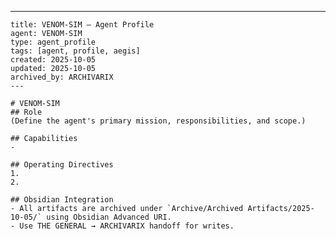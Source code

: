 ---
    title: VENOM-SIM — Agent Profile
    agent: VENOM-SIM
    type: agent_profile
    tags: [agent, profile, aegis]
    created: 2025-10-05
    updated: 2025-10-05
    archived_by: ARCHIVARIX
    ---

    # VENOM-SIM
    ## Role
    (Define the agent's primary mission, responsibilities, and scope.)

    ## Capabilities
    - 

    ## Operating Directives
    1. 
    2. 

    ## Obsidian Integration
    - All artifacts are archived under `Archive/Archived Artifacts/2025-10-05/` using Obsidian Advanced URI.
    - Use THE GENERAL → ARCHIVARIX handoff for writes.